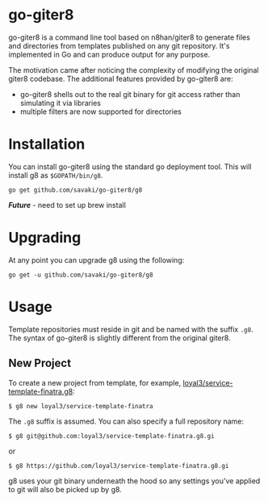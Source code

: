 go-giter8
=========

go-giter8 is a command line tool based on n8han/giter8 to generate files and directories from templates published on any git repository.  It's implemented in Go and can produce output for any purpose.

The motivation came after noticing the complexity of modifying the original giter8 codebase.  The additional features provided by go-giter8 are:

* go-giter8 shells out to the real git binary for git access rather than simulating it via libraries
* multiple filters are now supported for directories

# Installation

You can install go-giter8 using the standard go deployment tool.  This will install g8 as ```$GOPATH/bin/g8```.

```
go get github.com/savaki/go-giter8/g8
```

***Future*** - need to set up brew install

# Upgrading 

At any point you can upgrade g8 using the following:

```
go get -u github.com/savaki/go-giter8/g8
```

# Usage

Template repositories must reside in git and be named with the suffix ```.g8```.  The syntax of go-giter8 is slightly different from the original giter8.

## New Project

To create a new project from template, for example, [loyal3/service-template-finatra.g8](https://github.com/loyal3/service-template-finatra.g8):

```
$ g8 new loyal3/service-template-finatra
```

The ```.g8``` suffix is assumed.  You can also specify a full repository name:

```
$ g8 git@github.com:loyal3/service-template-finatra.g8.gi
```

or

```
$ g8 https://github.com/loyal3/service-template-finatra.g8.gi
```

g8 uses your git binary underneath the hood so any settings you've applied to git will also be picked up by g8.
